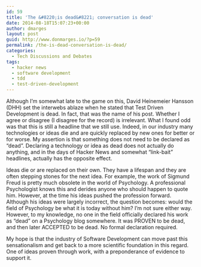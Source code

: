 ```yaml
---
id: 59
title: 'The &#8220;is dead&#8221; conversation is dead'
date: 2014-08-18T15:07:23+00:00
author: dmarges
layout: post
guid: http://www.donmarges.io/?p=59
permalink: /the-is-dead-conversation-is-dead/
categories:
  - Tech Discussions and Debates
tags:
  - hacker news
  - software development
  - tdd
  - test-driven-development
---
```

Although I&#8217;m somewhat late to the game on this, David Heinemeier Hansson (DHH) set the interwebs ablaze when he stated that Test Driven Development is dead. In fact, that was the name of his post. Whether I agree or disagree (I disagree for the record) is irrelevant. What I found odd was that this is still a headline that we still use. Indeed, in our industry many technologies or ideas die and are quickly replaced by new ones for better or for worse. My assertion is that something does not need to be declared as &#8220;dead&#8221;. Declaring a technology or idea as dead does not actually do anything, and in the days of Hacker News and somewhat &#8220;link-bait&#8221; headlines, actually has the opposite effect. 

Ideas die or are replaced on their own. They have a lifespan and they are often stepping stones for the next idea. For example, the work of Sigmund Freud is pretty much obsolete in the world of Psychology. A professional Psychologist knows this and derides anyone who should happen to quote him. However, at the time his ideas pushed the profession forward. Although his ideas were largely incorrect, the question becomes: would the field of Psychology be what it is today without him? I&#8217;m not sure either way. However, to my knowledge, no one in the field officially declared his work as &#8220;dead&#8221; on a Psychology blog somewhere. It was PROVEN to be dead, and then later ACCEPTED to be dead. No formal declaration required.

My hope is that the industry of Software Development can move past this sensationalism and get back to a more scientific foundation in this regard. One of ideas proven through work, with a preponderance of evidence to support it.